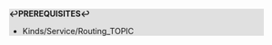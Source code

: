 <div style="margin:2em; background-color: #e0e0e0;">

<strong>↩PREREQUISITES↩</strong>

 * Kinds/Service/Routing_TOPIC

</div>

